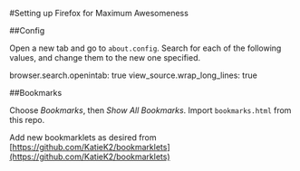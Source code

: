 #Setting up Firefox for Maximum Awesomeness

##Config

Open a new tab and go to `about.config`. Search for each of the following values, and change them to the new one specified.

browser.search.openintab: true
view_source.wrap_long_lines: true

##Bookmarks

Choose *Bookmarks*, then *Show All Bookmarks*. Import `bookmarks.html` from this repo.

Add new bookmarklets as desired from [https://github.com/KatieK2/bookmarklets](https://github.com/KatieK2/bookmarklets)
